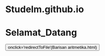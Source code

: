 # Studelm.github.io
<!DOCTYPE html>
<html lang="en">
<head>
    <meta charset="UTF-8">
    <meta name="viewport" content="width=device-width, initial-scale=1.0">
    <title>Halaman Utama</title>
</head>
<body>
  <h1>Selamat_Datang</h1>
  <button> onclick='redirectToFile'(Barisan aritmetika.html)<Masuk</button>
  <script> 
  function redirectToFile(Barisan aritmetika.html) {
  window.location.href = 'Barisan aritmetika.html';
  }
  </script>
  </body>
</html>

